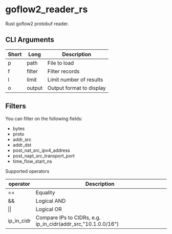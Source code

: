 # goflow2_reader_rs
Rust goflow2 protobuf reader.





## CLI Arguments


| Short | Long | Description |
| ----- | ---- | ----------- |
| p | path | File to load |
| f | filter | Filter records |
| l | limit | Limit number of results |
| o | output | Output format to display |

## Filters

You can filter on the following fields:
* bytes
* proto
* addr_src
* addr_dst
* post_nat_src_ipv4_address
* post_napt_src_transport_port
* time_flow_start_ns

Supported operators

| operator | Description |
| -------- | ----------- |
| == | Equality |
| && | Logical AND |
| &#124;&#124; | Logical OR |
| ip_in_cidr | Compare IPs to CIDRs, e.g. ip_in_cidr(addr_src,"10.1.0.0/16") |


